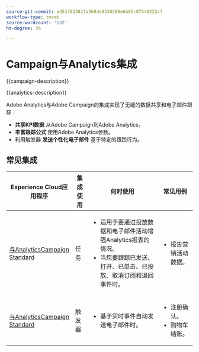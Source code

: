 ```yaml
---
source-git-commit: ed53392381fa568de8230288e6b85c87540222cf
workflow-type: tm+mt
source-wordcount: '132'
ht-degree: 3%

---
```



# Campaign与Analytics集成

{{campaign-description}}

{{analytics-description}}

Adobe Analytics与Adobe Campaign的集成实现了无缝的数据共享和电子邮件跟踪：

+ **共享KPI数据** 从Adobe Campaign到Adobe Analytics。
+ **丰富跟踪公式** 使用Adobe Analytics参数。
+ 利用触发器 **发送个性化电子邮件** 基于特定的跟踪行为。

## 常见集成

<table>
    <thead>
        <tr>
            <th>Experience Cloud应用程序</th>
            <th>集成使用</th>
            <th>何时使用</th>
            <th>常见用例</th>
        </tr>
    </thead>
    <tbody>
        <tr>
            <td><a href="https://experienceleague.adobe.com/docs/campaign-standard-learn/tutorials/integrations/track-the-success-of-your-deliveries-in-analytics.html" target="_blank" rel="noreferrer">与AnalyticsCampaign Standard</a></td>
            <td>任务</td>
            <td>
                <ul>
                    <li>适用于要通过投放数据和电子邮件活动增强Analytics报表的情况。</li>
                    <li>当您要跟踪已发送、打开、已单击、已投放、取消订阅和退回事件时。</li>                    
                </ul>
            </td>
            <td>
              <ul>
                <li>报告营销活动数据。</li>
              </ul>
            </td>
        </tr>
        <tr>
            <td><a href="https://experienceleague.adobe.com/docs/campaign-standard-learn/tutorials/integrations/triggers/using-triggers-for-transactional-messaging-overview.html" target="_blank" rel="noreferrer">与AnalyticsCampaign Standard</a></td>
            <td>触发器</li>
            <td>
                <ul>
                    <li>基于实时事件自动发送电子邮件时。</li>
                </ul>
            </td>
            <td>
              <ul>
                <li>注册确认。</li>
                <li>购物车结账。</li>
              </ul>
            </td>
        </tr>              
    </tbody>          
</table>


